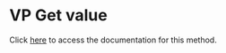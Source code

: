 <!---->
# VP Get value

Click [here](https://developer.4d.com/docs/ViewPro/method-list#vp-get-value) to access the documentation for this method.

